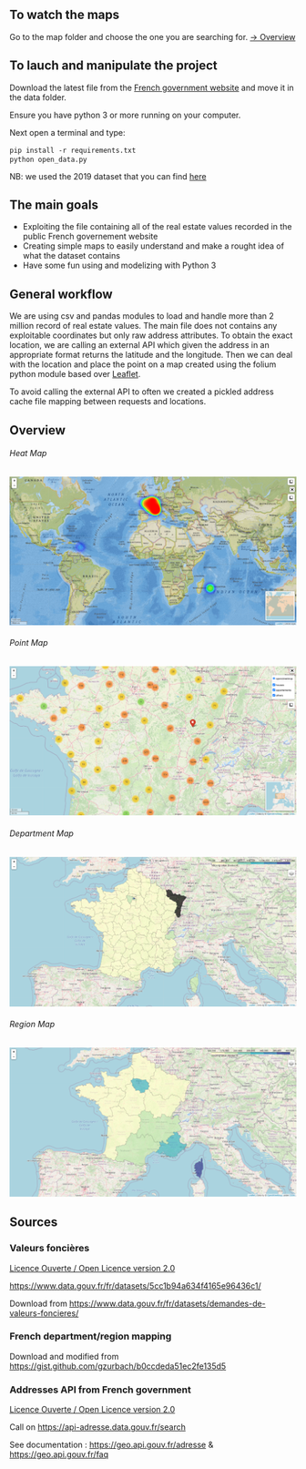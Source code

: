 
## To watch the maps
Go to the map folder and choose the one you are searching for. [→ Overview](#overview)

## To lauch and manipulate the project

Download the latest file from the [French government website](https://www.data.gouv.fr/fr/datasets/demandes-de-valeurs-foncieres) and move it in the data folder.

Ensure you have python 3 or more running on your computer.

Next open a terminal and type:
```shell
pip install -r requirements.txt
python open_data.py
```

NB: we used the 2019 dataset that you can find [here](https://www.data.gouv.fr/fr/datasets/r/3004168d-bec4-44d9-a781-ef16f41856a2)

## The main goals

* Exploiting the file containing all of the real estate values recorded in the public French governement website
* Creating simple maps to easily understand and make a rought idea of what the dataset contains
* Have some fun using and modelizing with Python 3

## General workflow

We are using csv and pandas modules to load and handle more than 2 million record of real estate values.
The main file does not contains any exploitable coordinates but only raw address attributes.
To obtain the exact location, we are calling an external API which given the address in an appropriate format returns the
latitude and the longitude. Then we can deal with the location and place the point on a map created using the folium python module based over [Leaflet](https://leafletjs.com).

To avoid calling the external API to often we created a pickled address cache file mapping between requests and locations.


## Overview <a name="overview"></a>

###### Heat Map
![Heat map](https://github.com/s-rigaud/OpenData/raw/master/overview/heatmap.png)

###### Point Map
![Point map](https://github.com/s-rigaud/OpenData/raw/master/overview/pointmap.png)

###### Department Map
![Department map](https://github.com/s-rigaud/OpenData/raw/master/overview/department.png)

###### Region Map
![Region map](https://github.com/s-rigaud/OpenData/raw/master/overview/region.png)

## Sources

### Valeurs foncières

[Licence Ouverte / Open Licence version 2.0](https://www.etalab.gouv.fr/licence-ouverte-open-licence)

https://www.data.gouv.fr/fr/datasets/5cc1b94a634f4165e96436c1/

Download from https://www.data.gouv.fr/fr/datasets/demandes-de-valeurs-foncieres/

### French department/region mapping

Download and modified from  https://gist.github.com/gzurbach/b0ccdeda51ec2fe135d5

### Addresses API from French government

[Licence Ouverte / Open Licence version 2.0](https://www.etalab.gouv.fr/licence-ouverte-open-licence)

Call on https://api-adresse.data.gouv.fr/search

See documentation : https://geo.api.gouv.fr/adresse & https://geo.api.gouv.fr/faq
